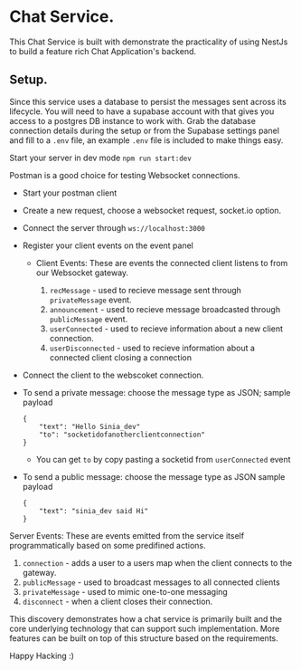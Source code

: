 # Chat Service.

This Chat Service is built with demonstrate the practicality of using NestJs to build a feature rich Chat Application's backend.

## Setup.

Since this service uses a database to persist the messages sent across its lifecycle. You will need to have a supabase account with that gives you access to a postgres DB instance to work with. Grab the database connection details during the setup or from the Supabase settings panel and fill to a `.env` file, an example `.env` file is included to make things easy.

Start your server in dev mode 
```npm run start:dev```

Postman is a good choice for testing Websocket connections.
- Start your postman client 
- Create a new request, choose a websocket request, socket.io option.
- Connect the server through `ws://localhost:3000`
- Register your client events on the event panel
    - Client Events: These are events the connected client listens to from our Websocket gateway.

        1. `recMessage` - used to recieve message sent through `privateMessage` event.
        2. `announcement` - used to recieve message broadcasted through `publicMessage` event.
        3. `userConnected` - used to recieve information about a new client connection.
        4. `userDisconnected` - used to recieve information about a connected client closing a connection
- Connect the client to the webscoket connection.
- To send a private message: choose the message type as JSON; sample payload
    ```
    {
        "text": "Hello Sinia_dev"
        "to": "socketidofanotherclientconnection"
    }
    ```
    - You can get `to` by copy pasting a socketid from `userConnected` event

- To send a public message: choose the message type as JSON
    sample payload
    ```
    {
        "text": "sinia_dev said Hi"
    }
    ```

Server Events: These are events emitted from the service itself programmatically based on some predifined actions.

1. `connection` - adds a user to a users map when the client connects to the gateway.
2. `publicMessage` - used to broadcast messages to all connected clients
3. `privateMessage` - used to mimic one-to-one messaging 
4. `disconnect` - when a client closes their connection.

This discovery demonstrates how a chat service is primarily built and the core underlying technology that can support such implementation. More features can be built on top of this structure based on the requirements.

Happy Hacking :)



